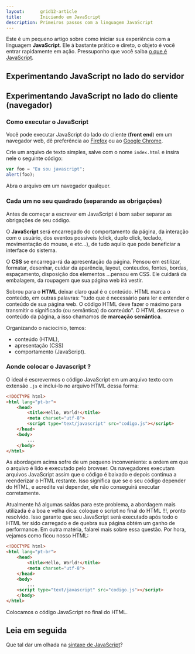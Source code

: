 ```yaml
---
layout:      grid12-article
title:       Iniciando em JavaScript
description: Primeiros passos com a linguagem JavaScript
---
```


Este é um pequeno artigo sobre como iniciar sua experiência com a linguagem __JavaScript__. Ele á bastante prático e 
direto, o objeto é você entrar rapidamente em ação. Pressuponho que você saiba [o que é JavaScript](/javascript/o-que-e-javascript/).


Experimentando JavaScript no lado do servidor
----



Experimentando JavaScript no lado do cliente (navegador)
----

### Como executar o JavaScript

Você pode executar JavaScript do lado do cliente (__front end__) em um navegador web, dê preferência ao 
[Firefox](https://www.mozilla.org/pt-BR/firefox/new/ "link-externo") ou ao
[Google Chrome](https://www.google.com.br/chrome/browser/desktop/index.html "link-externo").

Crie um arquivo de texto simples, salve com o nome `index.html` e insira nele o seguinte código:

```javascript
var foo = "Eu sou javascript";
alert(foo);
```

Abra o arquivo em um navegador qualquer.


### Cada um no seu quadrado (separando as obrigações)

Antes de começar a escrever em JavaScript é bom saber separar as obrigações de seu código.

O __JavaScript__ será encarregado do comportamento da página, da interação com o usuário, dos eventos possíveis (click, 
duplo click, teclado, movimentação do mouse, e etc...), de tudo aquilo que pode beneficiar a interface do sistema.

O __CSS__ se encarrega-rá da apresentação da página. Pensou em estilizar, formatar, desenhar, cuidar da aparência, 
layout, conteudos, fontes, bordas, espaçamento, disposição dos elementos ...pensou em CSS. Ele cuidará da embalagem, da
roupagem que sua página web irá vestir.

Sobrou para o __HTML__ deixar claro qual é o conteúdo. HTML marca o conteúdo, em outras palavras: "tudo que é necessário
para ler e entender o conteúdo de sua página web. O código HTML deve fazer o máximo para transmitir o significado
(ou semântica) do conteúdo". O HTML descreve o conteúdo da página, a isso chamamos de __marcação semântica__.

Organizando o raciocínio, temos:

- conteúdo (HTML),
- apresentação (CSS)
- comportamento (JavaScript).




### Aonde colocar o Javascript ?

O ideal é escrevermos o código JavaScript em um arquivo texto com extensão `.js` e incluí-lo no arquivo HTML dessa forma:

```html
<!DOCTYPE html>
<html lang="pt-br">
    <head>
        <title>Hello, World!</title>
        <meta charset="utf-8">
        <script type="text/javascript" src="codigo.js"></script>
    </head>
    <body>
        ...
    </body>
</html>
```

As abordagem acima sofre de um pequeno inconveniente: a ordem em que o arquivo é lido e executado pelo browser. Os 
navegadores executam arquivos JavaScript assim que o código é baixado e depois continua a reenderizar o HTML restante. 
Isso significa que se o seu código depender do HTML, e acredite vai depender, ele não conseguirá executar corretamente.

Atualmente há algumas saídas para este problema, a abordagem mais utilizada é a boa e velha dica: coloque o script no 
final do HTML !!!, pronto resolvido. Isso garante que seu JavaScript será executado após todo o HTML ter sido carregado
 e de quebra sua página obtém um ganho de performance. Em outra matéria, falarei mais sobre essa questão. Por hora,
vejamos como ficou nosso HTML:


```html
<!DOCTYPE html>
<html lang="pt-br">
    <head>
        <title>Hello, World!</title>
        <meta charset="utf-8">
    </head>
    <body>
        ...
    <script type="text/javascript" src="codigo.js"></script>
    </body>
</html>
```

Colocamos o código JavaScript no final do HTML.


Leia em seguida
---

Que tal dar um olhada na [sintaxe de JavaScript](/javascript/sintaxe-basica/)?

